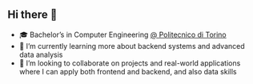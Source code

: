 ## Hi there 👋


- 🎓 Bachelor’s in Computer Engineering <a href="https://www.polito.it/" title="Located in Turin, Italy 🇮🇹" target="_blank" rel="noopener">@ Politecnico di Torino</a>
- 🌱 I’m currently learning more about backend systems and advanced data analysis
- 🤝 I’m looking to collaborate on projects and real-world applications where I can apply both frontend and backend, and also data skills


<!--
**MasoumehTafvizi/MasoumehTafvizi** is a ✨ _special_ ✨ repository because its `README.md` (this file) appears on your GitHub profile.

Here are some ideas to get you started:

- 🔭 I’m currently working on ...
- 🌱 I’m currently learning ...
- 👯 I’m looking to collaborate on ...
- 🤔 I’m looking for help with ...
- 💬 Ask me about ...
- 📫 How to reach me: ...
- 😄 Pronouns: ...
- ⚡ Fun fact: ...
-->
